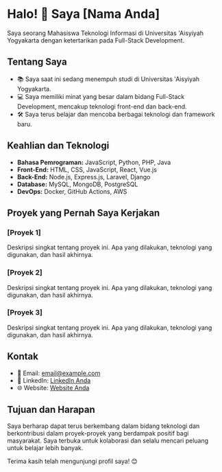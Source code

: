 # Halo! 👋 Saya [Nama Anda]

Saya seorang Mahasiswa Teknologi Informasi di Universitas 'Aisyiyah Yogyakarta dengan ketertarikan pada Full-Stack Development.

## Tentang Saya

- 📚 Saya saat ini sedang menempuh studi di Universitas 'Aisyiyah Yogyakarta.
- 💻 Saya memiliki minat yang besar dalam bidang Full-Stack Development, mencakup teknologi front-end dan back-end.
- 🛠️ Saya terus belajar dan mencoba berbagai teknologi dan framework baru.

## Keahlian dan Teknologi

- **Bahasa Pemrograman:** JavaScript, Python, PHP, Java
- **Front-End:** HTML, CSS, JavaScript, React, Vue.js
- **Back-End:** Node.js, Express.js, Laravel, Django
- **Database:** MySQL, MongoDB, PostgreSQL
- **DevOps:** Docker, GitHub Actions, AWS

## Proyek yang Pernah Saya Kerjakan

### [Proyek 1]
Deskripsi singkat tentang proyek ini. Apa yang dilakukan, teknologi yang digunakan, dan hasil akhirnya.

### [Proyek 2]
Deskripsi singkat tentang proyek ini. Apa yang dilakukan, teknologi yang digunakan, dan hasil akhirnya.

### [Proyek 3]
Deskripsi singkat tentang proyek ini. Apa yang dilakukan, teknologi yang digunakan, dan hasil akhirnya.

## Kontak

- 📧 Email: [email@example.com](mailto:email@example.com)
- 💼 LinkedIn: [LinkedIn Anda](https://www.linkedin.com/in/username)
- 🌐 Website: [Website Anda](https://www.website.com)

## Tujuan dan Harapan

Saya berharap dapat terus berkembang dalam bidang teknologi dan berkontribusi dalam proyek-proyek yang berdampak positif bagi masyarakat. Saya terbuka untuk kolaborasi dan selalu mencari peluang untuk belajar lebih banyak.

Terima kasih telah mengunjungi profil saya! 😊
